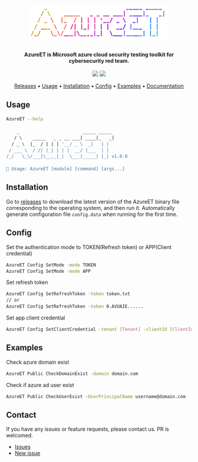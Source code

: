 <h1 align="center">
  <img src="static/logo.png" alt="AzureET" width="380px">
  <br>
</h1>

<h4 align="center">
    AzureET is Microsoft azure cloud security testing toolkit for cybersecurity red team.
</h4>

<p align="center">
<a href="https://github.com/wat4r/AzureET/issues"><img src="https://img.shields.io/badge/contributions-welcome-brightgreen.svg?style=flat"></a>
<a href="https://github.com/wat4r/AzureET/releases"><img src="https://img.shields.io/github/release/wat4r/AzureET"></a>
</p>

<p align="center">
  <!-- <a href="#features">Features</a> • -->
  <a href="https://github.com/wat4r/AzureET/releases">Releases</a> •
  <a href="#usage">Usage</a> •
  <a href="#installation">Installation</a> •
  <a href="#config">Config</a> •
  <a href="#examples">Examples</a> •
  <a href="https://wat4r.github.io/AzureET/">Documentation</a>
</p>

## Usage
```sh
AzureET --help

    _                        _____ _____
   / \    _____   _ _ __ ___| ____|_   _|
  / _ \  |_  / | | | '__/ _ \  _|   | |
 / ___ \  / /| |_| | | |  __/ |___  | |
/_/   \_\/___|\__,_|_|  \___|_____| |_| v1.0.0

🎉 Usage: AzureET [module] [command] [args...]
```

## Installation
Go to [releases](https://github.com/wat4r/AzureET/releases) to download the latest version of the AzureET binary file corresponding to the operating system, and then run it. Automatically generate configuration file `config.data` when running for the first time.


## Config
Set the authentication mode to TOKEN(Refresh token) or APP(Client credential)
```sh
AzureET Config SetMode -mode TOKEN
AzureET Config SetMode -mode APP
```

Set refresh token
```sh
AzureET Config SetRefreshToken -token token.txt
// or
AzureET Config SetRefreshToken -token 0.AVUAIE......
```

Set app client credential
```sh
AzureET Config SetClientCredential -tenant [Tenant] -clientId [ClientId] -secret [ClientSecret]
```

## Examples
Check azure domain exist
```sh
AzureET Public CheckDomainExist -domain domain.com
```

Check if azure ad user exist
```sh
AzureET Public CheckUserExist -UserPrincipalName username@domain.com
```

## Contact
If you have any issues or feature requests, please contact us. PR is welcomed.
 - [Issues](https://github.com/wat4r/AzureET/issues)
 - [New issue](https://github.com/wat4r/AzureET/issues/new)
